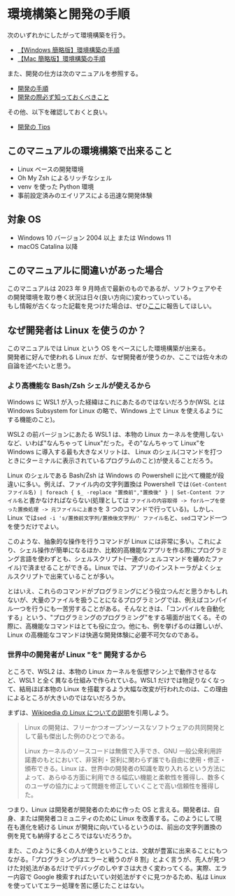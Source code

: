 # 環境構築と開発の手順

次のいずれかにしたがって環境構築を行う。

- [【Windows 簡略版】環境構築の手順](./環境構築の手順/【Windows簡略版】環境構築の手順.md)
- [【Mac 簡略版】環境構築の手順](./環境構築の手順/【Mac簡略版】環境構築の手順.md)

また、開発の仕方は次のマニュアルを参照する。

- [開発の手順](./開発の手順/開発の手順.md)
- [開発の際必ず知っておくべきこと](./開発の手順/開発の際必ず知っておくべきこと.md)

その他、以下を確認しておくと良い。

- [開発の Tips](./開発の手順/開発のTips.md)

## このマニュアルの環境構築で出来ること

- Linux ベースの開発環境
- Oh My Zsh によるリッチなシェル
- venv を使った Python 環境
- 事前設定済みのエイリアスによる迅速な開発体験

## 対象 OS

- Windows 10 バージョン 2004 以上 または Windows 11
- macOS Catalina 以降

## このマニュアルに間違いがあった場合

このマニュアルは 2023 年 9 月時点で最新のものであるが、ソフトウェアやその開発環境を取り巻く状況は日々(良い方向に)変わっていっている。  
もし情報が古くなった記載を見つけた場合は、ぜひ[ここ](https://github.com/philip82148/env-setup/issues)に報告してほしい。

## なぜ開発者は Linux を使うのか？

このマニュアルでは Linux という OS をベースにした環境構築が出来る。  
開発者に好んで使われる Linux だが、なぜ開発者が使うのか、ここでは佐々木の自論を述べたいと思う。

### より高機能な Bash/Zsh シェルが使えるから

Windows に WSL1 が入った経緯はこれにあたるのではないだろうか(WSL とは Windows Subsystem for Linux の略で、Windows 上で Linux を使えるようにする機能のこと)。

WSL2 の前バージョンにあたる WSL1 は、本物の Linux カーネルを使用しないなど、いわば"なんちゃって Linux"だった。その"なんちゃって Linux"を Windows に導入する最も大きなメリットは、 Linux のシェル(コマンドを打つときにターミナルに表示されているプログラムのこと)が使えることだろう。

Linux のシェルである Bash/Zsh は Windows の Powershell に比べて機能が段違いに多い。例えば、ファイル内の文字列置換は Powershell では`(Get-Content ファイル名) | foreach { $_ -replace "置換前","置換後" } | Set-Content ファイル名`と書かなければならない(処理としては `ファイルの内容取得 -> forループを使った置換処理 -> 元ファイルに上書き`を 3 つのコマンドで行っている)。しかし、Linux では`sed -i 's/置換前文字列/置換後文字列/' ファイル名`と、`sed`コマンド一つを使うだけでよい。

このような、抽象的な操作を行うコマンドが Linux には非常に多い。これにより、シェル操作が簡単になるほか、比較的高機能なアプリを作る際にプログラミング言語を使わずとも、シェルスクリプト(一連のシェルコマンドを纏めたファイル)で済ませることができる。Linux では、アプリのインストーラがよくシェルスクリプトで出来ていることが多い。

とはいえ、これらのコマンドがプログラミングにどう役立つんだと思うかもしれないが、大量のファイルを扱うことになるプログラミングでは、例えばコンパイル一つを行うにも一苦労することがある。そんなときは、「コンパイルを自動化する」という、"プログラミングのプログラミング"をする場面が出てくる。その際に、高機能なコマンドはとても役に立つ。他にも、例を挙げるのは難しいが、Linux の高機能なコマンドは快適な開発体験に必要不可欠なのである。

### 世界中の開発者が Linux "を" 開発するから

ところで、WSL2 は、本物の Linux カーネルを仮想マシン上で動作させるなど、WSL1 と全く異なる仕組みで作られている。WSL1 だけでは物足りなくなって、結局ほぼ本物の Linux を搭載するよう大幅な改変が行われたのは、この理由によるところが大きいのではないだろうか。

まずは、[Wikipedia の Linux についての説明](https://ja.wikipedia.org/wiki/Linux)を引用しよう。

> Linux の開発は、フリーかつオープンソースなソフトウェアの共同開発として最も傑出した例のひとつである。
>
> Linux カーネルのソースコードは無償で入手でき、GNU 一般公衆利用許諾書のもとにおいて、非営利・営利に関わらず誰でも自由に使用・修正・頒布できる。Linux は、世界中の開発者の知識を取り入れるという方法によって、あらゆる方面に利用できる幅広い機能と柔軟性を獲得し、数多くのユーザの協力によって問題を修正していくことで高い信頼性を獲得した。

つまり、Linux は開発者が開発者のために作った OS と言える。開発者は、自身、または開発者コミュニティのために Linux を改善する。このようにして現在も進化を続ける Linux が開発に向いているというのは、前出の文字列置換の例を見ても納得するところではないだろうか。

また、このように多くの人が使うということは、文献が豊富に出来ることにもつながる。「プログラミングはエラーと戦うのが 8 割」とよく言うが、先人が見つけた対処法があるだけでデバッグのしやすさは大きく変わってくる。実際、エラー内容で Google 検索すればたいてい対処法がすぐに見つかるため、私は Linux を使っていてエラー処理を苦に感じたことはない。

